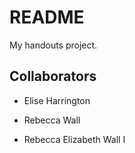 # README

My handouts project.

## Collaborators 

- Elise Harrington

- Rebecca Wall

- Rebecca Elizabeth Wall I
